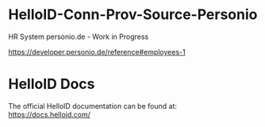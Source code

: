 # HelloID-Conn-Prov-Source-Personio
HR System personio.de - Work in Progress

https://developer.personio.de/reference#employees-1

# HelloID Docs
The official HelloID documentation can be found at: https://docs.helloid.com/
